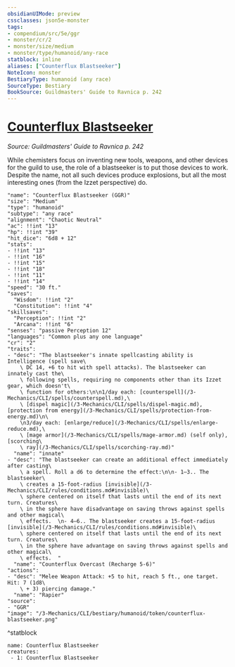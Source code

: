 ```yaml
---
obsidianUIMode: preview
cssclasses: json5e-monster
tags:
- compendium/src/5e/ggr
- monster/cr/2
- monster/size/medium
- monster/type/humanoid/any-race
statblock: inline
aliases: ["Counterflux Blastseeker"]
NoteIcon: monster
BestiaryType: humanoid (any race)
SourceType: Bestiary
BookSource: Guildmasters' Guide to Ravnica p. 242
---
```

# [Counterflux Blastseeker](3-Mechanics\CLI\bestiary\humanoid/counterflux-blastseeker-ggr.md)
*Source: Guildmasters' Guide to Ravnica p. 242*  

While chemisters focus on inventing new tools, weapons, and other devices for the guild to use, the role of a blastseeker is to put those devices to work. Despite the name, not all such devices produce explosions, but all the most interesting ones (from the Izzet perspective) do.

```statblock
"name": "Counterflux Blastseeker (GGR)"
"size": "Medium"
"type": "humanoid"
"subtype": "any race"
"alignment": "Chaotic Neutral"
"ac": !!int "13"
"hp": !!int "39"
"hit_dice": "6d8 + 12"
"stats":
- !!int "13"
- !!int "16"
- !!int "15"
- !!int "18"
- !!int "11"
- !!int "14"
"speed": "30 ft."
"saves":
  "Wisdom": !!int "2"
  "Constitution": !!int "4"
"skillsaves":
  "Perception": !!int "2"
  "Arcana": !!int "6"
"senses": "passive Perception 12"
"languages": "Common plus any one language"
"cr": "2"
"traits":
- "desc": "The blastseeker's innate spellcasting ability is Intelligence (spell save\
    \ DC 14, +6 to hit with spell attacks). The blastseeker can innately cast the\
    \ following spells, requiring no components other than its Izzet gear, which doesn't\
    \ function for others:\n\n1/day each: [counterspell](/3-Mechanics/CLI/spells/counterspell.md),\
    \ [dispel magic](/3-Mechanics/CLI/spells/dispel-magic.md), [protection from energy](/3-Mechanics/CLI/spells/protection-from-energy.md)\n\
    \n3/day each: [enlarge/reduce](/3-Mechanics/CLI/spells/enlarge-reduce.md),\
    \ [mage armor](/3-Mechanics/CLI/spells/mage-armor.md) (self only), [scorching\
    \ ray](/3-Mechanics/CLI/spells/scorching-ray.md)"
  "name": "innate"
- "desc": "The blastseeker can create an additional effect immediately after casting\
    \ a spell. Roll a d6 to determine the effect:\n\n- 1–3.. The blastseeker\
    \ creates a 15-foot-radius [invisible](/3-Mechanics/CLI/rules/conditions.md#invisible)\
    \ sphere centered on itself that lasts until the end of its next turn. Creatures\
    \ in the sphere have disadvantage on saving throws against spells and other magical\
    \ effects.  \n- 4–6.. The blastseeker creates a 15-foot-radius [invisible](/3-Mechanics/CLI/rules/conditions.md#invisible)\
    \ sphere centered on itself that lasts until the end of its next turn. Creatures\
    \ in the sphere have advantage on saving throws against spells and other magical\
    \ effects.  "
  "name": "Counterflux Overcast (Recharge 5-6)"
"actions":
- "desc": "Melee Weapon Attack: +5 to hit, reach 5 ft., one target. Hit: 7 (1d8\
    \ + 3) piercing damage."
  "name": "Rapier"
"source":
- "GGR"
"image": "/3-Mechanics/CLI/bestiary/humanoid/token/counterflux-blastseeker.png"
```
^statblock

```encounter-table
name: Counterflux Blastseeker
creatures:
 - 1: Counterflux Blastseeker
```